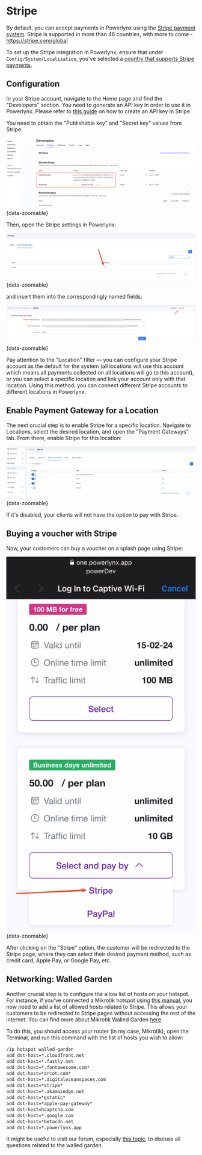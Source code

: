 # Stripe

By default, you can accept payments in Powerlynx using the [Stripe payment system](https://stripe.com/). Stripe is supported in more than 46 countries, with more to come - https://stripe.com/global

To set up the Stripe integration in Powerlynx, ensure that under `Config/System/Localization`, you've selected a [country that supports Stripe payments](https://stripe.com/global).

## Configuration

In your Stripe account, navigate to the Home page and find the "Developers" section. You need to generate an API key in order to use it in Powerlynx. Please refer to [this guide](https://docs.stripe.com/keys) on how to create an API key in Stripe.

You need to obtain the "Publishable key" and "Secret key" values from Stripe:

![Stripe API key](images/stripe_api_key.png){data-zoomable}

Then, open the Stripe settings in Powerlynx:

![Stripe open](images/payment_gateway_edit.png){data-zoomable}

and insert them into the correspondingly named fields:

![Stripe config](images/stripe_edit.png){data-zoomable}

Pay attention to the "Location" filter — you can configure your Stripe account as the default for the system (all locations will use this account which means all payments collected on all locations will go to this account), or you can select a specific location and link your account only with that location. Using this method, you can connect different Stripe accounts to different locations in Powerlynx.

## Enable Payment Gateway for a Location

The next crucial step is to enable Stripe for a specific location. Navigate to Locations, select the desired location, and open the "Payment Gateways" tab. From there, enable Stripe for this location:

![Stripe enable](images/enable_for_location.png){data-zoomable}

If it's disabled, your clients will not have the option to pay with Stripe.

## Buying a voucher with Stripe

Now, your customers can buy a voucher on a splash page using Stripe:

![Stripe payment](images/splash_page_stripe.jpeg){data-zoomable}

After clicking on the "Stripe" option, the customer will be redirected to the Stripe page, where they can select their desired payment method, such as credit card, Apple Pay, or Google Pay, etc.

## Networking: Walled Garden

Another crucial step is to configure the allow list of hosts on your hotspot. For instance, if you've connected a Mikrotik hotspot using [this manual](https://docs.powerlynx.app/networking/mikrotik.html), you now need to add a list of allowed hosts related to Stripe. This allows your customers to be redirected to Stripe pages without accessing the rest of the internet. You can find more about Mikrotik Walled Garden [here](https://wiki.mikrotik.com/wiki/Manual:IP/Hotspot/Walled_Garden).

To do this, you should access your router (in my case, Mikrotik), open the Terminal, and run this command with the list of hosts you wish to allow:

```
/ip hotspot walled-garden
add dst-host=*.cloudfront.net
add dst-host=*.fastly.net
add dst-host=*.fontawesome.com*
add dst-host=*arcot.com*
add dst-host=*.digitaloceanspaces.com
add dst-host=*stripe*
add dst-host=*.akamaiedge.net
add dst-host=*gstatic*
add dst-host=*apple-pay-gateway*
add dst-host=hcaptcha.com
add dst-host=*.google.com
add dst-host=*betacdn.net
add dst-host=*.powerlynx.app
```

It might be useful to visit our forum, especially [this topic](https://forum.powerlynx.app/t/mikrotik-walled-garden/19), to discuss all questions related to the walled garden.
